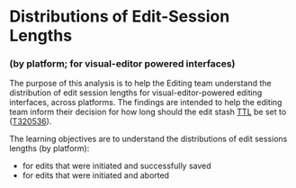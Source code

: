 # Distributions of Edit-Session Lengths
<h3>(by platform; for visual-editor powered interfaces)</h3>

The purpose of this analysis is to help the Editing team understand the distribution of edit session lengths for visual-editor-powered editing interfaces, across platforms. The findings are intended to help the editing team inform their decision for how long should the edit stash [TTL](https://en.wikipedia.org/wiki/Time_to_live) be set to ([T320536](https://phabricator.wikimedia.org/T320536)).

The learning objectives are to understand the distributions of edit sessions lengths (by platform):
- for edits that were initiated and successfully saved
- for edits that were initiated and aborted